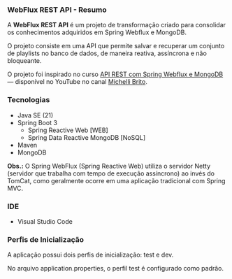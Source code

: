 ### WebFlux REST API - Resumo

A **WebFlux REST API** é um projeto de transformação criado para consolidar os conhecimentos adquiridos em Spring Webflux e MongoDB.

O projeto consiste em uma API que permite salvar e recuperar um conjunto de playlists no banco de dados, de maneira reativa, assíncrona e não bloqueante.

O projeto foi inspirado no curso [API REST com Spring Webflux e MongoDB](https://www.youtube.com/playlist?list=PL8iIphQOyG-CyD9uuRTMiqxEut5QAKHga) — disponível no YouTube no canal [Michelli Brito](https://www.youtube.com/@MichelliBrito).

### Tecnologias
  * Java SE (21)
  * Spring Boot 3
    * Spring Reactive Web [WEB]
    * Spring Data Reactive MongoDB [NoSQL]
  * Maven
  * MongoDB

**Obs.:** O Spring WebFlux (Spring Reactive Web) utiliza o servidor Netty (servidor que trabalha com tempo de execução assíncrono) ao invés do TomCat, como geralmente ocorre em uma aplicação tradicional com Spring MVC.
  
### IDE  
  * Visual Studio Code

### Perfis de Inicialização
A aplicação possui dois perfis de inicialização: test e dev.

No arquivo application.properties, o perfil test é configurado como padrão.


